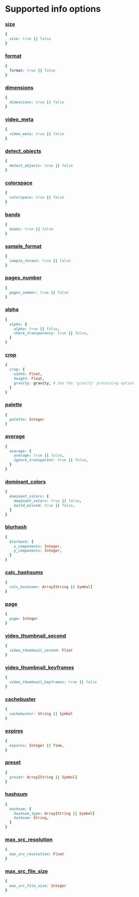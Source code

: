 <!--
# @title Supported info options
-->
# Supported info options

### [size](https://docs.imgproxy.net/usage/getting_info#size)

```ruby
{
  size: true || false
}
```

### [format](https://docs.imgproxy.net/usage/getting_info#format)

```ruby
{
  format: true || false
}
```

### [dimensions](https://docs.imgproxy.net/usage/getting_info#dimensions)

```ruby
{
  dimensions: true || false
}
```

### [video_meta](https://docs.imgproxy.net/usage/getting_info#video-meta)

```ruby
{
  video_meta: true || false
}
```

### [detect_objects](https://docs.imgproxy.net/usage/getting_info#detect-objects)

```ruby
{
  detect_objects: true || false
}
```

### [colorspace](https://docs.imgproxy.net/usage/getting_info#colorspace)

```ruby
{
  colorspace: true || false
}
```

### [bands](https://docs.imgproxy.net/usage/getting_info#bands)

```ruby
{
  bands: true || false
}
```

### [sample_format](https://docs.imgproxy.net/usage/getting_info#sample-format)

```ruby
{
  sample_format: true || false
}
```

### [pages_number](https://docs.imgproxy.net/usage/getting_info#pages-number)

```ruby
{
  pages_number: true || false
}
```

### [alpha](https://docs.imgproxy.net/usage/getting_info#alpha)

```ruby
{
  alpha: {
    alpha: true || false,
    check_transparency: true || false,
  }
}
```

### [crop](https://docs.imgproxy.net/usage/getting_info#crop)

```ruby
{
  crop: {
    width: Float,
    height: Float,
    gravity: gravity, # See the 'gravity' processing option
  }
}
```

### [palette](https://docs.imgproxy.net/usage/getting_info#palette)

```ruby
{
  palette: Integer
}
```

### [average](https://docs.imgproxy.net/usage/getting_info#average)

```ruby
{
  average: {
    average: true || false,
    ignore_transparent: true || false,
  }
}
```

### [dominant_colors](https://docs.imgproxy.net/usage/getting_info#dominant_colors)

```ruby
{
  dominant_colors: {
    dominant_colors: true || false,
    build_missed: true || false,
  }
}
```

### [blurhash](https://docs.imgproxy.net/usage/getting_info#blurhash)

```ruby
{
  blurhash: {
    x_components: Integer,
    y_components: Integer,
  }
}
```

### [calc_hashsums](https://docs.imgproxy.net/usage/getting_info#calc_hashsums)

```ruby
{
  calc_hashsums: Array[String || Symbol]
}
```

### [page](https://docs.imgproxy.net/usage/getting_info#page)

```ruby
{
  page: Integer
}
```

### [video_thumbnail_second](https://docs.imgproxy.net/usage/getting_info#video_thumbnail_second)

```ruby
{
  video_thumbnail_second: Float
}
```

### [video_thumbnail_keyframes](https://docs.imgproxy.net/usage/getting_info#video_thumbnail_keyframes)

```ruby
{
  video_thumbnail_keyframes: true || false
}
```

### [cachebuster](https://docs.imgproxy.net/usage/getting_info#cachebuster)

```ruby
{
  cachebuster: String || Symbol
}
```

### [expires](https://docs.imgproxy.net/usage/getting_info#expires)

```ruby
{
  expires: Integer || Time,
}
```

### [preset](https://docs.imgproxy.net/usage/getting_info#preset)

```ruby
{
  preset: Array[String || Symbol]
}
```

### [hashsum](https://docs.imgproxy.net/usage/getting_info#hashsum)

```ruby
{
  hashsum: {
    hashsum_type: Array[String || Symbol]
    hashsum: String,
  }
}
```

### [max_src_resolution](https://docs.imgproxy.net/usage/getting_info#max_src_resolution)

```ruby
{
  max_src_resolution: Float
}
```

### [max_src_file_size](https://docs.imgproxy.net/usage/getting_info#max_src_file_size)

```ruby
{
  max_src_file_size: Integer
}
```
